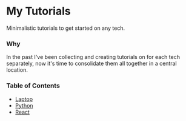 # My Tutorials

Minimalistic tutorials to get started on any tech.

### Why

In the past I've been collecting and creating tutorials on for each tech separately, now it's time to consolidate them all together in a central location.

### Table of Contents

* [Laptop](laptop/README.md)
* [Python](python/README.md)
* [React](react/README.md)